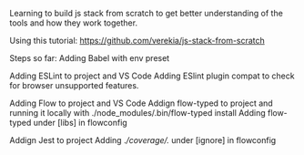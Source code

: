Learning to build js stack from scratch to get better understanding of the tools and how they work together.

Using this tutorial:
https://github.com/verekia/js-stack-from-scratch

Steps so far:
Adding Babel with env preset

Adding ESLint to project and VS Code
Adding ESlint plugin compat to check for browser unsupported features.

Adding Flow to project and VS Code
Addign flow-typed to project and running it locally with ./node_modules/.bin/flow-typed install
Adding flow-typed under [libs] in flowconfig

Addign Jest to project
Adding ._/coverage/._ under [ignore] in flowconfig
